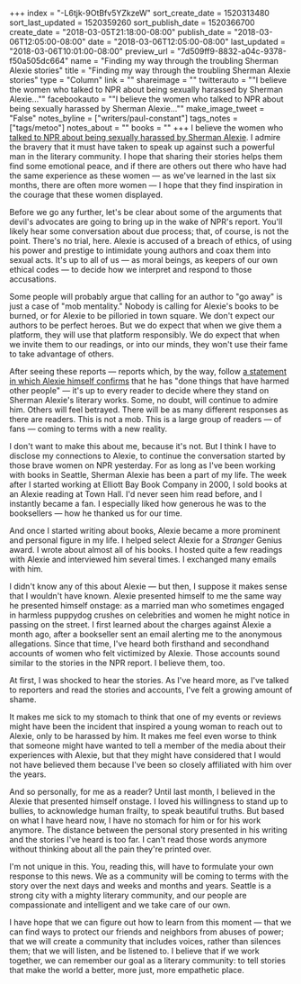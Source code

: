 +++
index = "-L6tjk-9OtBfv5YZkzeW"
sort_create_date = 1520313480
sort_last_updated = 1520359260
sort_publish_date = 1520366700
create_date = "2018-03-05T21:18:00-08:00"
publish_date = "2018-03-06T12:05:00-08:00"
date = "2018-03-06T12:05:00-08:00"
last_updated = "2018-03-06T10:01:00-08:00"
preview_url = "7d509ff9-8832-a04c-9378-f50a505dc664"
name = "Finding my way through the troubling Sherman Alexie stories"
title = "Finding my way through the troubling Sherman Alexie stories"
type = "Column"
link = ""
shareimage = ""
twitterauto = "\"I believe the women who talked to NPR about being sexually harassed by Sherman Alexie...\""
facebookauto = "\"I believe the women who talked to NPR about being sexually harassed by Sherman Alexie...\""
make_image_tweet = "False"
notes_byline = ["writers/paul-constant"]
tags_notes = ["tags/metoo"]
notes_about = ""
books = ""
+++
I believe the women who [talked to NPR about being sexually harassed by Sherman Alexie](http://www.seattlereviewofbooks.com/notes/2018/03/05/npr-publishes-report-accusing-sherman-alexie-of-harassment/). I admire the bravery that it must have taken to speak up against such a powerful man in the literary community. I hope that sharing their stories helps them find some emotional peace, and if there are others out there who have had the same experience as these women — as we've learned in the last six months, there are often more women — I hope that they find inspiration in the courage that these women displayed.

Before we go any further, let's be clear about some of the arguments that devil's advocates are going to bring up in the wake of NPR's report. You'll likely hear some conversation about due process; that, of course, is not the point. There's no trial, here. Alexie is accused of a breach of ethics, of using his power and prestige to intimidate young authors and coax them into sexual acts. It's up to all of us — as moral beings, as keepers of our own ethical codes — to decide how we interpret and respond to those accusations.

Some people will probably argue that calling for an author to "go away" is just a case of "mob mentality." Nobody is calling for Alexie's books to be burned, or for Alexie to be pilloried in town square. We don't expect our authors to be perfect heroes. But we do expect that when we give them a platform, they will use that platform responsibly. We do expect that when we invite them to our readings, or into our minds, they won't use their fame to take advantage of others. 

After seeing these reports — reports which, by the way, follow [a statement in which Alexie himself confirms](http://www.seattlereviewofbooks.com/notes/2018/03/01/the-seattle-times-publishes-a-report-on-the-allegations-against-sherman-alexie/) that he has "done things that have harmed other people" — it's up to every reader to decide where they stand on Sherman Alexie's literary works. Some, no doubt, will continue to admire him. Others will feel betrayed. There will be as many different responses as there are readers. This is not a mob. This is a large group of readers — of fans — coming to terms with a new reality.

<div class="break"></div>

I don't want to make this about me, because it's not. But I think I have to disclose my connections to Alexie, to continue the conversation started by those brave women on NPR yesterday. For as long as I've been working with books in Seattle, Sherman Alexie has been a part of my life. The week after I started working at Elliott Bay Book Company in 2000, I sold books at an Alexie reading at Town Hall. I'd never seen him read before, and I instantly became a fan. I especially liked how generous he was to the booksellers — how he thanked us for our time.

And once I started writing about books, Alexie became a more prominent and personal figure in my life. I helped select Alexie for a *Stranger* Genius award. I wrote about almost all of his books. I hosted quite a few readings with Alexie and interviewed him several times. I exchanged many emails with him.

I didn't know any of this about Alexie — but then, I suppose it makes sense that I wouldn't have known. Alexie presented himself to me the same way he presented himself onstage: as a married man who sometimes engaged in harmless puppydog crushes on celebrities and women he might notice in passing on the street. I first learned about the charges against Alexie a month ago, after a bookseller sent an email alerting me to the anonymous allegations. Since that time, I've heard both firsthand and secondhand accounts of women who felt victimized by Alexie. Those accounts sound similar to the stories in the NPR report. I believe them, too.

At first, I was shocked to hear the stories. As I've heard more, as I've talked to reporters and read the stories and accounts, I've felt a growing amount of shame. 

<div class="break"></div>

It makes me sick to my stomach to think that one of my events or reviews might have been the incident that inspired a young woman to reach out to Alexie, only to be harassed by him. It makes me feel even worse to think that someone might have wanted to tell a member of the media about their experiences with Alexie, but that they might have considered that I would not have believed them because I've been so closely affiliated with him over the years. 

And so personally, for me as a reader? Until last month, I believed in the Alexie that presented himself onstage. I loved his willingness to stand up to bullies, to acknowledge human frailty, to speak beautiful truths. But based on what I have heard now, I have no stomach for him or for his work anymore. The distance between the personal story presented in his writing and the stories I've heard is too far. I can't read those words anymore without thinking about all the pain they're printed over.

I'm not unique in this. You, reading this, will have to formulate your own response to this news. We as a community will be coming to terms with the story over the next days and weeks and months and years. Seattle is a strong city with a mighty literary community, and our people are compassionate and intelligent and we take care of our own. 

I have hope that we can figure out how to learn from this moment — that we can find ways to protect our friends and neighbors from abuses of power; that we will create a community that includes voices, rather than silences them; that we will listen, and be listened to. I believe that if we work together, we can remember our goal as a literary community: to tell stories that make the world a better, more just, more empathetic place. 
